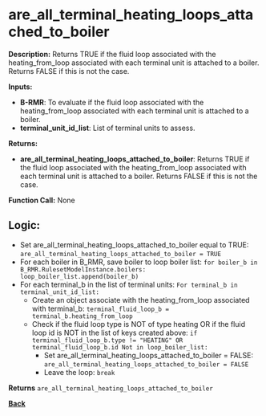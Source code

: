 # are_all_terminal_heating_loops_attached_to_boiler  

**Description:** Returns TRUE if the fluid loop associated with the heating_from_loop associated with each terminal unit is attached to a boiler. Returns FALSE if this is not the case.   

**Inputs:**  
- **B-RMR**: To evaluate if the fluid loop associated with the heating_from_loop associated with each terminal unit is attached to a boiler.   
- **terminal_unit_id_list**: List of terminal units to assess.  

**Returns:**  
- **are_all_terminal_heating_loops_attached_to_boiler**: Returns TRUE if the fluid loop associated with the heating_from_loop associated with each terminal unit is attached to a boiler. Returns FALSE if this is not the case.    
 
**Function Call:** None  

## Logic:   
- Set are_all_terminal_heating_loops_attached_to_boiler equal to TRUE: `are_all_terminal_heating_loops_attached_to_boiler = TRUE`  
- For each boiler in B_RMR, save boiler to loop boiler list: `for boiler_b in B_RMR.RulesetModelInstance.boilers: loop_boiler_list.append(boiler_b)`
- For each terminal_b in the list of terminal units: `For terminal_b in terminal_unit_id_list:`  
    - Create an object associate with the heating_from_loop associated with terminal_b: `terminal_fluid_loop_b = terminal_b.heating_from_loop`  
    - Check if the fluid loop type is NOT of type heating OR if the fluid loop id is NOT in the list of keys created above: `if terminal_fluid_loop_b.type != "HEATING" OR terminal_fluid_loop_b.id Not in loop_boiler_list:`
        - Set are_all_terminal_heating_loops_attached_to_boiler = FALSE: `are_all_terminal_heating_loops_attached_to_boiler = FALSE`  
        - Leave the loop: `break`   

**Returns** `are_all_terminal_heating_loops_attached_to_boiler`  


**[Back](../_toc.md)**